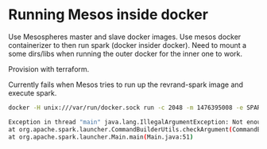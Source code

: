 Running Mesos inside docker
===========================

Use Mesospheres master and slave docker images. Use mesos docker containerizer to then run spark (docker insider docker). Need to mount a some dirs/libs when running the outer docker for the inner one to work.

Provision with terraform.

Currently fails when Mesos tries to run up the revrand-spark image and execute spark.

```bash
docker -H unix:///var/run/docker.sock run -c 2048 -m 1476395008 -e SPARK_EXECUTOR_OPTS= -e SPARK_USER=root -e SPARK_EXECUTOR_MEMORY=1024m -e MESOS_SANDBOX=/mnt/mesos/sandbox -e MESOS_CONTAINER_NAME=mesos-6c355814-d122-4e37-9d9c-f055a5da3bb9-S0.6ca7d7a5-e47e-43bf-9422-7b1e79c02c64 -v /tmp/mesos/slaves/6c355814-d122-4e37-9d9c-f055a5da3bb9-S0/frameworks/6c355814-d122-4e37-9d9c-f055a5da3bb9-0275/executors/0/runs/6ca7d7a5-e47e-43bf-9422-7b1e79c02c64:/mnt/mesos/sandbox --net host --entrypoint /bin/sh --name mesos-6c355814-d122-4e37-9d9c-f055a5da3bb9-S0.6ca7d7a5-e47e-43bf-9422-7b1e79c02c64 dtpc/revrand-spark -c  "/opt/spark/bin/spark-class" org.apache.spark.executor.CoarseGrainedExecutorBackend --driver-url spark://CoarseGrainedScheduler@10.0.0.54:7001 --executor-id 6c355814-d122-4e37-9d9c-f055a5da3bb9-S0 --hostname 10.0.0.91 --cores 2 --app-id 6c355814-d122-4e37-9d9c-f055a5da3bb9-0275

Exception in thread "main" java.lang.IllegalArgumentException: Not enough arguments: missing class name.
at org.apache.spark.launcher.CommandBuilderUtils.checkArgument(CommandBuilderUtils.java:242)
at org.apache.spark.launcher.Main.main(Main.java:51)
```

